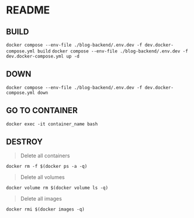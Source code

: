# README

## BUILD

`docker compose --env-file ./blog-backend/.env.dev -f dev.docker-compose.yml build`
`docker compose --env-file ./blog-backend/.env.dev -f dev.docker-compose.yml up -d`

## DOWN
`docker compose --env-file ./blog-backend/.env.dev -f dev.docker-compose.yml down`

## GO TO CONTAINER
`docker exec -it container_name bash`

## DESTROY

> Delete all containers

`docker rm -f $(docker ps -a -q)`

> Delete all volumes

`docker volume rm $(docker volume ls -q)`

> Delete all images

`docker rmi $(docker images -q)`
